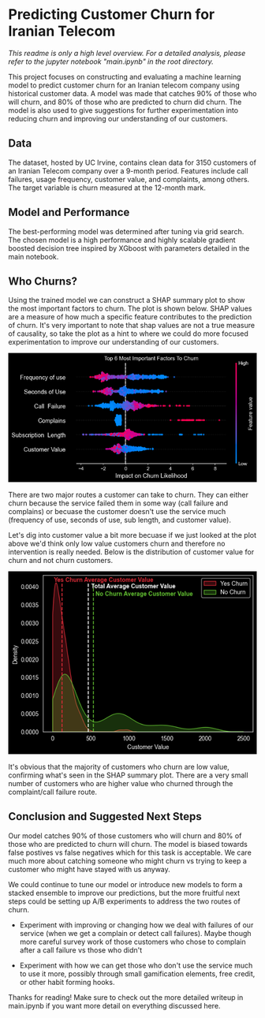 # Predicting Customer Churn for Iranian Telecom
*This readme is only a high level overview. For a detailed analysis, please refer to the jupyter notebook "main.ipynb" in the root directory.*

This project focuses on constructing and evaluating a machine learning model to predict customer churn for an Iranian telecom company using historical customer data. A model was made that catches 90% of those who will churn, and 80% of those who are predicted to churn did churn. The model is also used to give suggestions for further experimentation into reducing churn and improving our understanding of our customers.

## Data

The dataset, hosted by UC Irvine, contains clean data for 3150 customers of an Iranian Telecom company over a 9-month period. Features include call failures, usage frequency, customer value, and complaints, among others. The target variable is churn measured at the 12-month mark.

## Model and Performance

The best-performing model was determined after tuning via grid search. The chosen model is a high performance and highly scalable gradient boosted decision tree inspired by XGboost with parameters detailed in the main notebook.

## Who Churns?

Using the trained model we can construct a SHAP summary plot to show the most important factors to churn. The plot is shown below. SHAP values are a measure of how much a specific feature contributes to the prediction of churn. It's very important to note that shap values are not a true measure of causality, so take the plot as a hint to where we could do more focused experimentation to improve our understanding of our customers.

![SHAP Summary Plot](plots/shap_values.png)

There are two major routes a customer can take to churn. They can either churn because the service failed them in some way (call failure and complains) or becuase the customer doesn't use the service much (frequency of use, seconds of use, sub length, and customer value). 

Let's dig into customer value a bit more becuase if we just looked at the plot above we'd think only low value customers churn and therefore no intervention is really needed. Below is the distribution of customer value for churn and not churn customers.

![Customer Value Distribution](plots/customer_value.png)

It's obvious that the majority of customers who churn are low value, confirming what's seen in the SHAP summary plot. There are a very small number of customers who are higher value who churned through the complaint/call failure route. 

## Conclusion and Suggested Next Steps
Our model catches 90% of those customers who will churn and 80% of those who are predicted to churn will churn. The model is biased towards false postives vs false negatives which for this task is acceptable. We care much more about catching someone who might churn vs trying to keep a customer who might have stayed with us anyway.

 We could continue to tune our model or introduce new models to form a stacked ensemble to improve our predictions, but the more fruitful next steps could be setting up A/B experiments to address the two routes of churn.

- Experiment with improving or changing how we deal with failures of our service (when we get a complain or detect call failures). Maybe though more careful survey work of those customers who chose to complain after a call failure vs those who didn't

- Experiment with how we can get those who don't use the service much to use it more, possibly through small gamification elements, free credit, or other habit forming hooks.

Thanks for reading! Make sure to check out the more detailed writeup in main.ipynb if you want more detail on everything discussed here.